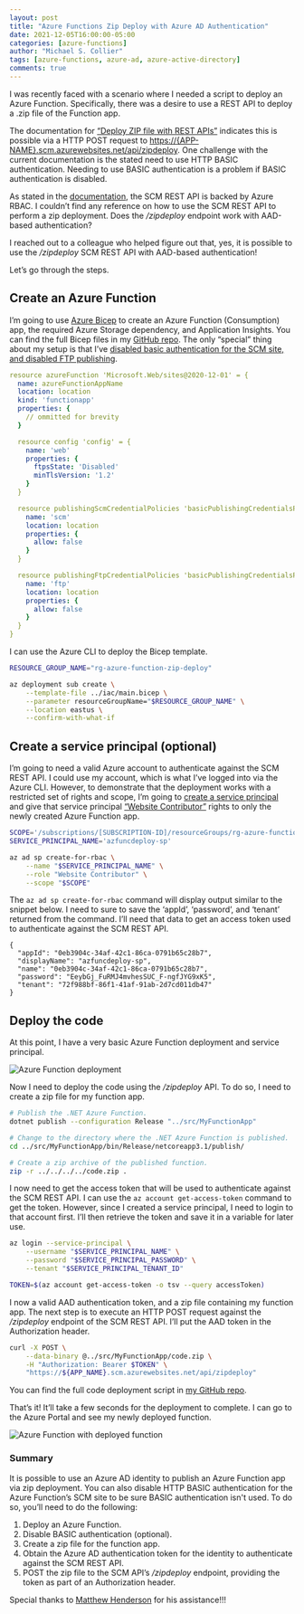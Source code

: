 ```yaml
---
layout: post
title: "Azure Functions Zip Deploy with Azure AD Authentication"
date: 2021-12-05T16:00:00-05:00
categories: [azure-functions]
author: "Michael S. Collier"
tags: [azure-functions, azure-ad, azure-active-directory]
comments: true
---
```


I was recently faced with a scenario where I needed a script to deploy an Azure Function.  Specifically, there was a desire to use a REST API to deploy a .zip file of the Function app.

The documentation for [“Deploy ZIP file with REST APIs”](https://docs.microsoft.com/en-us/azure/azure-functions/deployment-zip-push#rest) indicates this is possible via a HTTP POST request to <https://{APP-NAME}.scm.azurewebsites.net/api/zipdeploy>.  One challenge with the current documentation is the stated need to use HTTP BASIC authentication.  Needing to use BASIC authentication is a problem if BASIC authentication is disabled.

As stated in the [documentation](https://docs.microsoft.com/en-us/azure/app-service/deploy-configure-credentials?tabs=cli#disable-access-to-the-api), the SCM REST API is backed by Azure RBAC.  I couldn’t find any reference on how to use the SCM REST API to perform a zip deployment. Does the _/zipdeploy_ endpoint work with AAD-based authentication?

I reached out to a colleague who helped figure out that, yes, it is possible to use the _/zipdeploy_ SCM REST API with AAD-based authentication!

Let’s go through the steps.

## Create an Azure Function

I’m going to use [Azure Bicep](https://docs.microsoft.com/EN-US/azure/azure-resource-manager/bicep/) to create an Azure Function (Consumption) app, the required Azure Storage dependency, and Application Insights.  You can find the full Bicep files in my [GitHub repo](https://github.com/mcollier/azure-functions-zip-deploy-aad/blob/main/iac/main.bicep).  The only “special” thing about my setup is that I’ve [disabled basic authentication for the SCM site, and disabled FTP publishing](https://docs.microsoft.com/en-us/azure/app-service/deploy-configure-credentials?tabs=cli#disable-basic-authentication).

```yml
resource azureFunction 'Microsoft.Web/sites@2020-12-01' = {
  name: azureFunctionAppName
  location: location
  kind: 'functionapp'
  properties: {
    // ommitted for brevity
  }

  resource config 'config' = {
    name: 'web'
    properties: {
      ftpsState: 'Disabled'
      minTlsVersion: '1.2'
    }
  }

  resource publishingScmCredentialPolicies 'basicPublishingCredentialsPolicies' = {
    name: 'scm'
    location: location
    properties: {
      allow: false
    }
  }

  resource publishingFtpCredentialPolicies 'basicPublishingCredentialsPolicies' = {
    name: 'ftp'
    location: location
    properties: {
      allow: false
    }
  }
}

```

I can use the Azure CLI to deploy the Bicep template.

```bash
RESOURCE_GROUP_NAME="rg-azure-function-zip-deploy"

az deployment sub create \
    --template-file ../iac/main.bicep \
    --parameter resourceGroupName="$RESOURCE_GROUP_NAME" \
    --location eastus \
    --confirm-with-what-if
```

## Create a service principal (optional)

I’m going to need a valid Azure account to authenticate against the SCM REST API.  I could use my account, which is what I’ve logged into via the Azure CLI. However, to demonstrate that the deployment works with a restricted set of rights and scope, I’m going to [create a service principal](https://docs.microsoft.com/en-us/cli/azure/create-an-azure-service-principal-azure-cl) and give that service principal [“Website Contributor”](https://docs.microsoft.com/en-us/azure/role-based-access-control/built-in-roles#website-contributor) rights to only the newly created Azure Function app.

```bash
SCOPE='/subscriptions/[SUBSCRIPTION-ID]/resourceGroups/rg-azure-function-zip-deploy/providers/Microsoft.Web/sites/[FUNCTION-APP-NAME]'
SERVICE_PRINCIPAL_NAME='azfuncdeploy-sp'

az ad sp create-for-rbac \
    --name "$SERVICE_PRINCIPAL_NAME" \
    --role "Website Contributor" \
    --scope "$SCOPE"
```

The `az ad sp create-for-rbac` command will display output similar to the snippet below.  I need to sure to save the ‘appId’, ‘password’, and ‘tenant’ returned from the command.  I’ll need that data to get an access token used to authenticate against the SCM REST API.

```text
{
  "appId": "0eb3904c-34af-42c1-86ca-0791b65c28b7",
  "displayName": "azfuncdeploy-sp",
  "name": "0eb3904c-34af-42c1-86ca-0791b65c28b7",
  "password": "EeybGj_FuRMJ4mvhesSUC_F-ngfJYG9xK5",
  "tenant": "72f988bf-86f1-41af-91ab-2d7cd011db47"
}
```

## Deploy the code

At this point, I have a very basic Azure Function deployment and service principal.

![Azure Function deployment](../../images/azure-functions-zip-deploy-aad-auth/deployed-resources.png)

Now I need to deploy the code using the _/zipdeploy_ API.  To do so, I need to create a zip file for my function app.

```bash
# Publish the .NET Azure Function.
dotnet publish --configuration Release "../src/MyFunctionApp"

# Change to the directory where the .NET Azure Function is published.
cd ../src/MyFunctionApp/bin/Release/netcoreapp3.1/publish/ 

# Create a zip archive of the published function.
zip -r ../../../../code.zip .
```

I now need to get the access token that will be used to authenticate against the SCM REST API.  I can use the `az account get-access-token` command to get the token.  However, since I created a service principal, I need to login to that account first.  I’ll then retrieve the token and save it in a variable for later use.

```bash
az login --service-principal \
    --username "$SERVICE_PRINCIPAL_NAME" \
    --password "$SERVICE_PRINCIPAL_PASSWORD" \
    --tenant "$SERVICE_PRINCIPAL_TENANT_ID"

TOKEN=$(az account get-access-token -o tsv --query accessToken)
```

I now a valid AAD authentication token, and a zip file containing my function app.  The next step is to execute an HTTP POST request against the _/zipdeploy_ endpoint of the SCM REST API.  I’ll put the AAD token in the Authorization header.

```bash
curl -X POST \
    --data-binary @../src/MyFunctionApp/code.zip \
    -H "Authorization: Bearer $TOKEN" \
    "https://${APP_NAME}.scm.azurewebsites.net/api/zipdeploy"
```

You can find the full code deployment script in [my GitHub repo](https://github.com/mcollier/azure-functions-zip-deploy-aad/blob/main/scripts/deploy-code.sh).

That’s it!  It’ll take a few seconds for the deployment to complete.  I can go to the Azure Portal and see my newly deployed function.

![Azure Function with deployed function](../../images/azure-functions-zip-deploy-aad-auth/deployed-azure-function.png)

### Summary

It is possible to use an Azure AD identity to publish an Azure Function app via zip deployment.  You can also disable HTTP BASIC authentication for the Azure Function’s SCM site to be sure BASIC authentication isn't used.  To do so, you’ll need to do the following:

1. Deploy an Azure Function.
1. Disable BASIC authentication (optional).
1. Create a zip file for the function app.
1. Obtain the Azure AD authentication token for the identity to authenticate against the SCM REST API.
1. POST the zip file to the SCM API’s _/zipdeploy_ endpoint, providing the token as part of an Authorization header.

Special thanks to [Matthew Henderson](https://twitter.com/mattchenderson) for his assistance!!!

